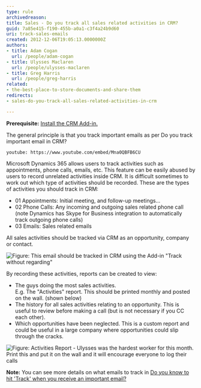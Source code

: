 ```yaml
---
type: rule
archivedreason: 
title: Sales - Do you track all sales related activities in CRM?
guid: 7a85e415-f190-455b-a0a1-c3f4a24b9d60
uri: track-sales-emails
created: 2012-12-06T19:05:13.0000000Z
authors:
- title: Adam Cogan
  url: /people/adam-cogan
- title: Ulysses Maclaren
  url: /people/ulysses-maclaren
- title: Greg Harris
  url: /people/greg-harris
related: 
- the-best-place-to-store-documents-and-share-them
redirects:
- sales-do-you-track-all-sales-related-activities-in-crm

---
```


**Prerequisite:** [Install the CRM Add-in.](/install-the-2-add-ins)

The general principle is that you track important emails as per Do you track important email in CRM?

`youtube: https://www.youtube.com/embed/Mna0QBFB6CU`
 
Microsoft Dynamics 365 allows users to track activities such as appointments, phone calls, emails, etc. This feature can be easily abused by users to record unrelated activities inside CRM. It is difficult sometimes to work out which type of activities should be recorded. These are the types of activities you should track in CRM:

<!--endintro-->

* 01 Appointments: Initial meeting, and follow-up meetings...
* 02 Phone Calls: Any incoming and outgoing sales related phone call (note Dynamics has Skype for Business integration to automatically track outgoing phone calls)
* 03 Emails: Sales related emails


All sales activities should be tracked via CRM as an opportunity, company or contact.

![Figure: This email should be tracked in CRM using the Add-in "Track without regarding"](Track-an-appointment.jpg)

By recording these activities, reports can be created to view:

* The guys doing the most sales activities.  
  E.g. The "Activities" report. This should be printed monthly and posted on the wall. (shown below)
* The history for all sales activities relating to an opportunity. This is useful to review before making a call (but is not necessary if you CC each other).
* Which opportunities have been neglected. This is a custom report and could be useful in a large company where opportunities could slip through the cracks.

![Figure: Activities Report - Ulysses was the hardest worker for this month. Print this and put it on the wall and it will encourage everyone to log their calls](TrackingGraph.jpg)  

**Note:** You can see more details on what emails to track in [Do you know to hit 'Track' when you receive an important email?](/track-important-emails)

